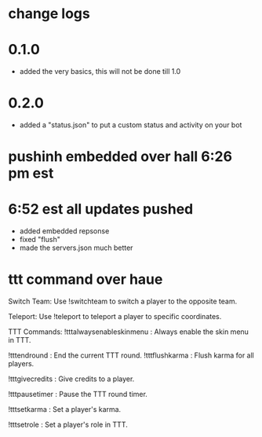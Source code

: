 # change logs 

# 0.1.0

* added the very basics, this will not be done till 
1.0 

# 0.2.0

* added a "status.json" to put a custom status and 
activity on your bot


# pushinh embedded over hall 6:26 pm est 

# 6:52 est all updates pushed 

* added embedded repsonse
* fixed "flush" 
* made the servers.json much better 

# ttt command over haue 

Switch Team: Use !switchteam <player> <server> to switch a player to the opposite team.

Teleport: Use !teleport <player> <x> <y> <z> <server> to teleport a player to specific coordinates.

TTT Commands:
!tttalwaysenableskinmenu <server>: Always enable the skin menu in TTT.

!tttendround <server>: End the current TTT round.
!tttflushkarma <server>: Flush karma for all players.

!tttgivecredits <player> <amount> <server>: Give credits to a player.

!tttpausetimer <server>: Pause the TTT round timer.

!tttsetkarma <player> <karma> <server>: Set a player's karma.

!tttsetrole <player> <role> <server>: Set a player's role in TTT.
